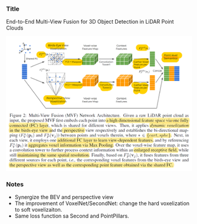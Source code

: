 ### Title
End-to-End Multi-View Fusion for 3D Object Detection in LiDAR Point Clouds

![alt text](pictures/mvf_lidar_3d_object_detection.png)

### Notes

* Synergize the BEV and perspective view
* The improvement of VoxelNet/SecondNet: change the hard voxelization to soft voxelizaiton.  
* Same loss function sa Second and PointPillars.
